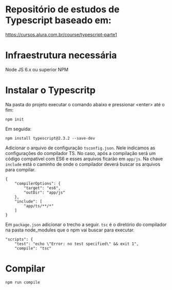 # Repositório de estudos de Typescript baseado em:

https://cursos.alura.com.br/course/typescript-parte1

# Infraestrutura necessária
Node JS 6.x ou superior
NPM

# Instalar o Typescritp
Na pasta do projeto executar o comando abaixo e pressionar \<enter\> até o fim:
```
npm init
``` 
Em seguida:
```
npm install typescript@2.3.2 --save-dev
```
Adicionar o arquivo de configuração `tsconfig.json`. Nele indicamos as configurações do compilador TS. No caso, após a compilação será um código compatível com ES6 e esses arquivos ficarão em `app/js`. Na chave `include` está o caminho de onde o compilador deverá buscar os arquivos para compilar.
```
{
    "compilerOptions": {
        "target": "es6",
        "outDir": "app/js"
    },
    "include": [
        "app/ts/**/*"
    ]
}
```
Em `package.json` adicionar o trecho a seguir. `tsc` é o diretório do compilador na pasta node_modules que o npm vai buscar para executar.
```
"scripts": {
    "test": "echo \"Error: no test specified\" && exit 1",
    "compile": "tsc"
```

# Compilar
```
npm run compile
```